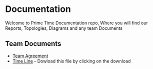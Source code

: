 # Documentation
Welcome to Prime Time Documentation repo, Where you will find our Reports, Topologies, Diagrams and any team Documents


## Team Documents
- [Team Agreement](<PT TEAM AGREEMENT.pdf>)
- [Time Line](TimeLine.html) - Dowload this file by clicking on the download
  

